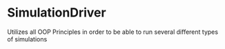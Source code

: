 # SimulationDriver
Utilizes all OOP Principles in order to be able to run several different types of simulations
